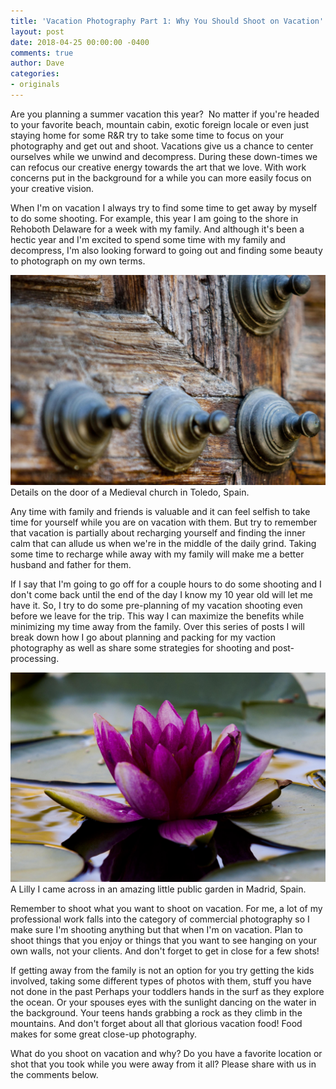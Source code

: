 ```yaml
---
title: 'Vacation Photography Part 1: Why You Should Shoot on Vacation'
layout: post
date: 2018-04-25 00:00:00 -0400
comments: true
author: Dave
categories:
- originals
---
```

Are you planning a summer vacation this year?  No matter if you're headed to your favorite beach, mountain cabin, exotic foreign locale or even just staying home for some R&R try to take some time to focus on your photography and get out and shoot.  Vacations give us a chance to center ourselves while we unwind and decompress.  During these down-times we can refocus our creative energy towards the art that we love.   With work concerns put in the background for a while you can more easily focus on your creative vision.

When I'm on vacation I always try to find some time to get away by myself to do some shooting.  For example, this year I am going to the shore in Rehoboth Delaware for a week with my family.  And although it's been a hectic year and I'm excited to spend some time with my family and decompress, I'm also looking forward to going out and finding some beauty to photograph on my own terms.

<p class="post-image"><img src="/uploads/2018/04/22/3810_2.jpg"/>Details on the door of a Medieval church in Toledo, Spain.</p>

Any time with family and friends is valuable and it can feel selfish to take time for yourself while you are on vacation with them.  But try to remember that vacation is partially about recharging yourself and finding the inner calm that can allude us when we're in the middle of the daily grind.  Taking some time to recharge while away with my family will make me a better husband and father for them.

If I say that I'm going to go off for a couple hours to do some shooting and I don't come back until the end of the day I know my 10 year old will let me have it. So, I try to do some pre-planning of my vacation shooting even before we leave for the trip.  This way I can maximize the benefits while minimizing my time away from the family.  Over this series of posts I will break down how I go about planning and packing for my vaction photography as well as share some strategies for shooting and post-processing.

<p class="post-image"><img src="/uploads/2018/04/22/3810.jpg"/>A Lilly I came across in an amazing little public garden in Madrid, Spain.</p>

Remember to shoot what you want to shoot on vacation.  For me, a lot of my professional work falls into the category of commercial photography so I make sure I'm shooting anything but that when I'm on vacation.  Plan to shoot things that you enjoy or things that you want to see hanging on your own walls, not your clients.  And don't forget to get in close for a few shots!

If getting away from the family is not an option for you try getting the kids involved, taking some different types of photos with them, stuff you have not done in the past  Perhaps your toddlers hands in the surf as they explore the ocean.  Or your spouses eyes with the sunlight dancing on the water in the background.  Your teens hands grabbing a rock as they climb in the mountains.  And don't forget about all that glorious vacation food!  Food makes for some great close-up photography.

What do you shoot on vacation and why?  Do you have a favorite location or shot that you took while you were away from it all?  Please share with us in the comments below.